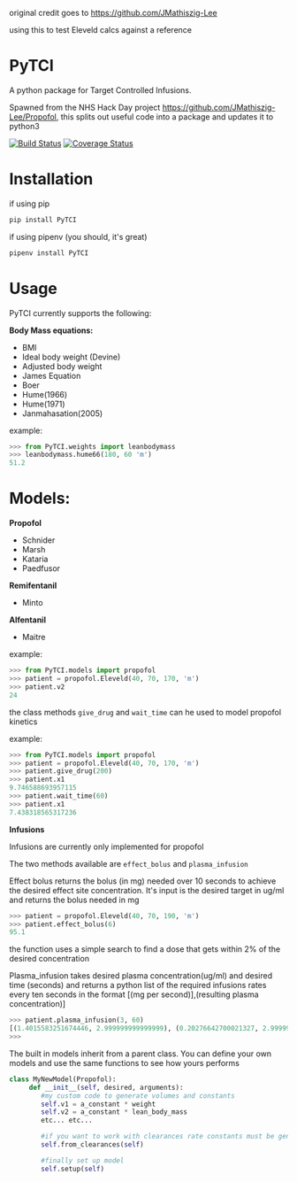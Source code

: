 original credit goes to https://github.com/JMathiszig-Lee

using this to test Eleveld calcs against a reference

# PyTCI

A python package for Target Controlled Infusions. 

Spawned from the NHS Hack Day project https://github.com/JMathiszig-Lee/Propofol, this splits out useful code into a package and updates it to python3

[![Build Status][image-1]][1]
[![Coverage Status][image-2]][2]

# Installation
if using pip
```python
pip install PyTCI
```
if using pipenv (you should, it's great)
```python
pipenv install PyTCI
```
# Usage
PyTCI currently supports the following:

**Body Mass equations:**
* BMI
* Ideal body weight (Devine)
* Adjusted body weight
* James Equation
* Boer
* Hume(1966)
* Hume(1971)
* Janmahasation(2005)

example:
```python
>>> from PyTCI.weights import leanbodymass
>>> leanbodymass.hume66(180, 60 'm')
51.2
```
# Models:
**Propofol**
* Schnider
* Marsh
* Kataria
* Paedfusor

**Remifentanil**
* Minto

**Alfentanil**
* Maitre

example:
```python
>>> from PyTCI.models import propofol
>>> patient = propofol.Eleveld(40, 70, 170, 'm')
>>> patient.v2
24
```

the class methods `give_drug` and `wait_time` can he used to model propofol kinetics

example:
```python
>>> from PyTCI.models import propofol
>>> patient = propofol.Eleveld(40, 70, 170, 'm')
>>> patient.give_drug(200)
>>> patient.x1
9.746588693957115
>>> patient.wait_time(60)
>>> patient.x1
7.438318565317236
```

**Infusions**

Infusions are currently only implemented for propofol

The two methods available are `effect_bolus` and `plasma_infusion`

Effect bolus returns the bolus (in mg) needed over 10 seconds to achieve the desired effect site concentration. It's input is the desired target in ug/ml and returns the bolus needed in mg
```python
>>> patient = propofol.Eleveld(40, 70, 190, 'm')
>>> patient.effect_bolus(6)
95.1
```
the function uses a simple search to find a dose that gets within 2% of the desired concentration 


Plasma\_infusion takes desired plasma concentration(ug/ml) and desired time (seconds) and returns a python list of the required infusions rates every ten seconds in the format [(mg per second)],(resulting plasma concentration)]
```python
>>> patient.plasma_infusion(3, 60)
[(1.4015583251674446, 2.999999999999999), (0.20276642700021327, 2.9999999999999996), (0.1897043393887194, 2.9999999999999987), (0.1792243459524349, 3.000000000000001), (0.17081505252896076, 3.0000000000000013), (0.16406634920010446, 3.000000000000002)]
>>> 
```



The built in models inherit from a parent class.
You can define your own models and use the same functions to see how yours performs
```python
class MyNewModel(Propofol):
     def __init__(self, desired, arguments):
        #my custom code to generate volumes and constants
        self.v1 = a_constant * weight
        self.v2 = a_constant * lean_body_mass
        etc... etc...

        #if you want to work with clearances rate constants must be generated
        self.from_clearances(self)

        #finally set up model 
        self.setup(self)

```

[1]:	https://travis-ci.org/JMathiszig-Lee/PyTCI
[2]:	https://coveralls.io/github/JMathiszig-Lee/PyTCI?branch=master

[image-1]:	https://travis-ci.org/JMathiszig-Lee/PyTCI.svg?branch=master
[image-2]:	https://coveralls.io/repos/github/JMathiszig-Lee/PyTCI/badge.svg?branch=master
